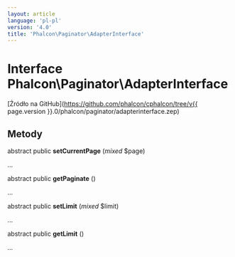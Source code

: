 ```yaml
---
layout: article
language: 'pl-pl'
version: '4.0'
title: 'Phalcon\Paginator\AdapterInterface'
---
```

# Interface **Phalcon\Paginator\AdapterInterface**

[Źródło na GitHub](https://github.com/phalcon/cphalcon/tree/v{{ page.version }}.0/phalcon/paginator/adapterinterface.zep)

## Metody

abstract public **setCurrentPage** (*mixed* $page)

...

abstract public **getPaginate** ()

...

abstract public **setLimit** (*mixed* $limit)

...

abstract public **getLimit** ()

...